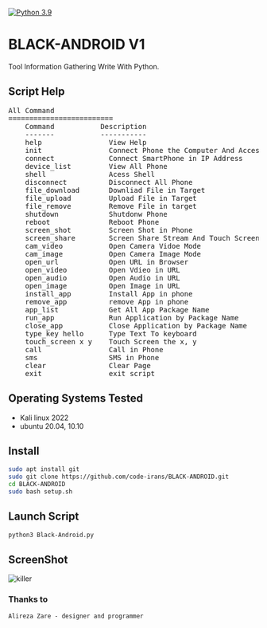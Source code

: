 
[![Python 3.9](https://img.shields.io/badge/Python-3.9-yellow.svg)](http://www.python.org/download/) 


# BLACK-ANDROID V1

Tool Information Gathering Write With Python.


## Script Help
<pre>
All Command                                                                                                                                
=========================                                                                                                                  
    Command           Description                                                                                                          
    -------           -----------                                                                                                          
    help                View Help                                                                                                          
    init                Connect Phone the Computer And Access USB                                                                          
    connect             Connect SmartPhone in IP Address                                                                                   
    device_list         View All Phone                                                                                                     
    shell               Acess Shell                                                                                                        
    disconnect          Disconnect All Phone                                                                                               
    file_download       Downliad File in Target                                                                                            
    file_upload         Upload File in Target                                                                                              
    file_remove         Remove File in target                                                                                              
    shutdown            Shutdonw Phone                                                                                                     
    reboot              Reboot Phone                                                                                                       
    screen_shot         Screen Shot in Phone                                                                                               
    screen_share        Screen Share Stream And Touch Screen                                                                               
    cam_video           Open Camera Vidoe Mode                                                                                             
    cam_image           Open Camera Image Mode                                                                                             
    open_url            Open URL in Browser                                                                                                
    open_video          Open Vdieo in URL                                                                                                  
    open_audio          Open Audio in URL                                                                                                  
    open_image          Open Image in URL                                                                                                  
    install_app         Install App in phone
    remove_app          remove App in phone
    app_list            Get All App Package Name
    run_app             Run Application by Package Name
    close_app           Close Application by Package Name
    type_key hello      Type Text To keyboard
    touch_screen x y    Touch Screen the x, y
    call                Call in Phone
    sms                 SMS in Phone
    clear               Clear Page
    exit                exit script
</pre>

## Operating Systems Tested
- Kali linux 2022
- ubuntu 20.04, 10.10

## Install
```bash
sudo apt install git
sudo git clone https://github.com/code-irans/BLACK-ANDROID.git
cd BLACK-ANDROID
sudo bash setup.sh
```

## Launch Script
```bash
python3 Black-Android.py
```

## ScreenShot
![killer](https://s6.uupload.ir/files/image_wm3n.png)

### Thanks to
    Alireza Zare - designer and programmer
     
